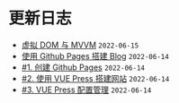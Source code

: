 # 更新日志

- [虚拟 DOM 与 MVVM](/react/01.virtual_dom.html) `2022-06-15`
- [使用 Github Pages 搭建 Blog](/blog/) `2022-06-14`
- [#1. 创建 Github Pages](/blog/01.create_github_pages.html) `2022-06-14`
- [#2. 使用 VUE Press 搭建网站](/blog/02.create_blog_by_vuepress.html) `2022-06-14`
- [#3. VUE Press 配置管理](/blog/03.config_vuepress.html) `2022-06-14`
